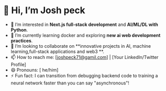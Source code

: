 # 👋 Hi, I’m Josh peck
- 👀 I’m interested in **Next.js full-stack development** and **AI/ML/DL with Python**.  
- 🌱 I’m currently learning docker and exploring **new ai  web development practices**.  
- 💞️ I’m looking to collaborate on **innovative projects in AI, machine learning,full-stack applications and  web3 **.  
- 📫 How to reach me: [joshpeck71@gamil.com] | [Your LinkedIn/Twitter Profile]  
- 😄 Pronouns: [ he/him]  
- ⚡ Fun fact: I can transition from debugging backend code to training a neural network faster than you can say "asynchronous"!  


